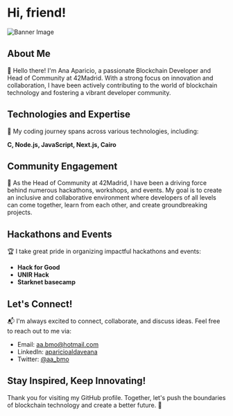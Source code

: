 # Hi, friend!

![Banner Image](https://example.com/banner-image.png)

## About Me

👋 Hello there! I'm Ana Aparicio, a passionate Blockchain Developer and Head of Community at 42Madrid. With a strong focus on innovation and collaboration, I have been actively contributing to the world of blockchain technology and fostering a vibrant developer community.

## Technologies and Expertise

🚀 My coding journey spans across various technologies, including:

**C, Node.js, JavaScript, Next.js, Cairo**

## Community Engagement

🤝 As the Head of Community at 42Madrid, I have been a driving force behind numerous hackathons, workshops, and events. My goal is to create an inclusive and collaborative environment where developers of all levels can come together, learn from each other, and create groundbreaking projects.


## Hackathons and Events

🏆 I take great pride in organizing impactful hackathons and events:

- **Hack for Good**
- **UNIR Hack**
- **Starknet basecamp**
  
## Let's Connect!

📬 I'm always excited to connect, collaborate, and discuss ideas. Feel free to reach out to me via:

- Email: [aa.bmo@hotmail.com](mailto:aa.bmo@hotmail.com)
- LinkedIn: [aparicioaldaveana](https://www.linkedin.com/in/aparicioaldaveana)
- Twitter: [@aa_bmo](https://twitter.com/aa_bmo)

## Stay Inspired, Keep Innovating!

Thank you for visiting my GitHub profile. Together, let's push the boundaries of blockchain technology and create a better future. 🌟
